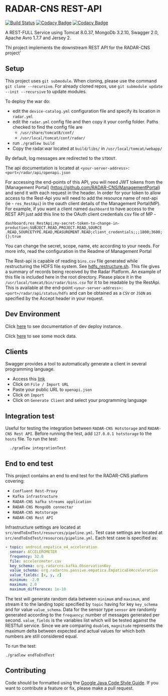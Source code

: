 # RADAR-CNS REST-API

[![Build Status](https://travis-ci.org/RADAR-CNS/RADAR-RestApi.svg?branch=master)](https://travis-ci.org/RADAR-CNS/RADAR-RestApi) [![Codacy Badge](https://api.codacy.com/project/badge/Grade/622b8036e0a5420db5206cdcd55bbd11)](https://www.codacy.com/app/RADAR-CNS/RADAR-RestApi?utm_source=github.com&amp;utm_medium=referral&amp;utm_content=RADAR-CNS/RADAR-RestApi&amp;utm_campaign=Badge_Grade) [![Codacy Badge](https://api.codacy.com/project/badge/Coverage/622b8036e0a5420db5206cdcd55bbd11)](https://www.codacy.com/app/RADAR-CNS/RADAR-RestApi?utm_source=github.com&utm_medium=referral&utm_content=RADAR-CNS/RADAR-RestApi&utm_campaign=Badge_Coverage)

A REST-FULL Service using Tomcat 8.0.37, MongoDb 3.2.10, Swagger 2.0, Apache Avro 1.7.7 and Jersey 2.

Thi project implements the downstream REST API for the RADAR-CNS project'

## Setup
This project uses `git submodule`. When cloning, please use the command `git clone --recursive`. For already cloned repos, use `git submodule update --init --recursive` to update modules.

To deploy the war do:
- edit the `device-catalog.yml` configuration file and specify its location in `radar.yml`
- edit the `radar.yml` config file and then copy it your config folder. Paths checked to find the config file are
  - `/usr/share/tomcat8/conf/`
  - `/usr/local/tomcat/conf/radar/`
- run `./gradlew build`
- Copy the radar.war located at `build/libs/` in `/usr/local/tomcat/webapp/`

By default, log messages are redirected to the `STDOUT`.

The api documentation is located at `<your-server-address>:<port>/radar/api/openapi.json`

For accessing the end-points of this API, you will need JWT tokens from the [Management Portal]
(https://github.com/RADAR-CNS/ManagementPortal) and send it with each request in the header. In order for your token to allow access to the Rest-Api you will need to add the resource name of rest-api (ie - `res_RestApi`) in the oauth client details of the Management Portal(MP). For example, if you want a client named `dashboard` to have access to the REST API just add this line to the OAuth client credentials csv file of MP - 
```
dashboard;res_RestApi;my-secret-token-to-change-in-production;SUBJECT.READ,PROJECT.READ,SOURCE
.READ,SOURCETYPE.READ,MEASUREMENT.READ;client_credentials;;;1800;3600;{};true
```
You can change the secret, scope, name, etc according to your needs. For more info, read the configuration in the Readme of Management Portal

The Rest-api is capable of reading `bins.csv` file generated while restructuring the HDFS file system. See [hdfs_restructure.sh](https://github.com/RADAR-CNS/RADAR-Docker/tree/dev/dcompose-stack/radar-cp-hadoop-stack). This file gives a summary of records being received by the Radar Platform. An example of this file is included here in the root directory. Please place it in the `/usr/local/tomcat/bin/radar/bins.csv` for it to be readable by the RestApi. This is available at the end-point `<your-server-address>:<port>/radar/api/status/hdfs` and can be obtained as a `CSV` or `JSON` as specified by the Accept header in your request.

## Dev Environment
Click [here](http://radar-restapi.eu-west-1.elasticbeanstalk.com/api/swagger.json) to see documentation of dev deploy instance.

Click [here](http://radar-restapi.eu-west-1.elasticbeanstalk.com/api/subject/getAllSubjects/0) to see some mock data.

## Clients
Swagger provides a tool to automatically generate a client in several programming language.
- Access this [link](http://editor.swagger.io)
- Click on `File / Import URL`
- Paste your public URL to `openapi.json`
- Click on `Import`
- Click on `Generate Client` and select your programming language

## Integration test
Useful for testing the integration between `RADAR-CNS Hotstorage` and `RADAR-CNS Rest API`. Before running the test, add `127.0.0.1	hotstorage` to the `hosts` file.
To run the test:
```shell
  ./gradlew integrationTest
```

## End to end test
This project contains an end to end test for the RADAR-CNS platform covering:
- `Confluent Rest-Proxy`
- `Kafka infrastructure`
- `RADAR-CNS kafka streams application`
- `RADAR-CNS MongoDb connector`
- `RADAR-CNS Hotstorage`
- `RADAR-CNS Rest API`

Infrastructure settings are located at `src/endToEndTest/resources/pipeline.yml`.
Test case settings are located at `src/endToEndTest/resources/pipeline.yml`. Each test case is specified as:
```yaml
- topic: android_empatica_e4_acceleration
  sensor: ACCELEROMETER
  frequency: 32.0
  file: accelerometer.csv
  key_schema: org.radarcns.kafka.ObservationKey
  value_schema: org.radarcns.passive.empatica.EmpaticaE4Acceleration
  value_fields: [x, y, z]
  minimum: -2.0
  maximum: 2.0
  maximum_difference: 1e-10
```
The test will generate random data between `minimum` and `maximum`, and stream it to the landing topic specified by `topic` having for key `key_schema` and for value `value_schema`. Data for the sensor type `sensor` are randomly generated according to the `frequency`: number of messages generated per second. `value_fields` is the variables list which will be tested against the RESTfull service. Since we are comparing `double`s, `magnitude` represents the maximum delta between expected and actual values for which both numbers are still considered equal.

To run the test:

```shell
./gradlew endToEndTest
```

## Contributing
Code should be formatted using the [Google Java Code Style Guide](https://google.github.io/styleguide/javaguide.html). If you want to contribute a feature or fix, please make a pull request.
